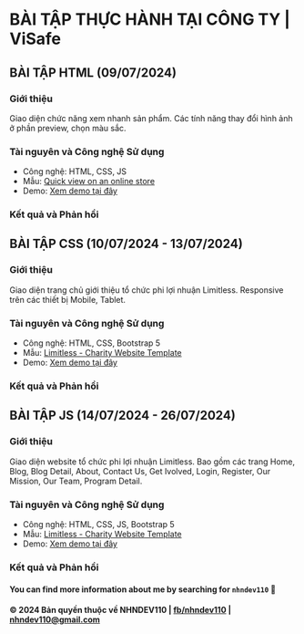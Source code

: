 # BÀI TẬP THỰC HÀNH TẠI CÔNG TY | ViSafe

## BÀI TẬP HTML (09/07/2024)

### Giới thiệu

Giao diện chức năng xem nhanh sản phẩm. Các tính năng thay đổi hình ảnh ở phần preview, chọn màu sắc.

### Tài nguyên và Công nghệ Sử dụng

- Công nghệ: HTML, CSS, JS
- Mẫu: [Quick view on an online store](https://dribbble.com/shots/2326634-Quick-view-on-a-online-store)
- Demo: [Xem demo tại đây](https://nhndev110.github.io/company-internship/practice1-html/index.html)

### Kết quả và Phản hồi

## BÀI TẬP CSS (10/07/2024 - 13/07/2024)

### Giới thiệu

Giao diện trang chủ giới thiệu tổ chức phi lợi nhuận Limitless. Responsive trên các thiết bị Mobile, Tablet.

### Tài nguyên và Công nghệ Sử dụng

- Công nghệ: HTML, CSS, Bootstrap 5
- Mẫu: [Limitless - Charity Website Template](https://www.figma.com/design/WIoFnZU10I69elytVcIMKC/Limitless-Figma%2FWebflow-Template-(Community)?t=SjSq6sEDN0Ws9rCB-0)
- Demo: [Xem demo tại đây](https://nhndev110.github.io/company-internship/practice2-css/index.html)

### Kết quả và Phản hồi

## BÀI TẬP JS (14/07/2024 - 26/07/2024)

### Giới thiệu

Giao diện website tổ chức phi lợi nhuận Limitless. Bao gồm các trang Home, Blog, Blog Detail, About, Contact Us, Get Ivolved, Login, Register, Our Mission, Our Team, Program Detail.

### Tài nguyên và Công nghệ Sử dụng

- Công nghệ: HTML, CSS, JS, Bootstrap 5
- Mẫu: [Limitless - Charity Website Template](https://www.figma.com/design/WIoFnZU10I69elytVcIMKC/Limitless-Figma%2FWebflow-Template-(Community)?t=SjSq6sEDN0Ws9rCB-0)
- Demo: [Xem demo tại đây](https://nhndev110.github.io/company-internship/practice3-js/index.html)

### Kết quả và Phản hồi

#### You can find more information about me by searching for `nhndev110` 👀

#### © 2024 Bản quyền thuộc về **NHNDEV110** | [fb/nhndev110](https://www.facebook.com/nhndev110) | [nhndev110@gmail.com](mailto:nhndev110@gmail.com)
